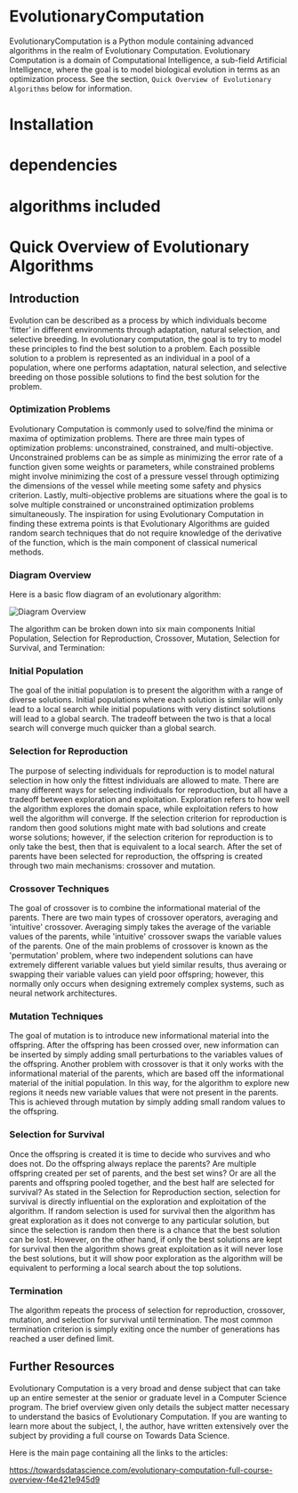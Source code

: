 # EvolutionaryComputation

EvolutionaryComputation is a Python module containing advanced algorithms in the realm of Evolutionary Computation.
Evolutionary Computation is a domain of Computational Intelligence, a sub-field Artificial Intelligence,
where the goal is to model biological evolution in terms as an optimization process. See the section,
`Quick Overview of Evolutionary Algorithms` below for information. 

# Installation

# dependencies

# algorithms included

# Quick Overview of Evolutionary Algorithms

## Introduction

Evolution can be described as a process by which individuals become ‘fitter’ in different environments through 
adaptation, natural selection, and selective breeding. In evolutionary computation, the goal is to try 
to model these principles to find the best solution to a problem. Each possible solution to a problem is represented as 
an individual in a pool of a population, where one performs adaptation, natural selection, and selective breeding on 
those possible solutions to find the best solution for the problem.

### Optimization Problems

Evolutionary Computation is commonly used to solve/find the minima or maxima of optimization problems. There are three
main types of optimization problems: unconstrained, constrained, and multi-objective. Unconstrained problems can be as 
simple as minimizing the error rate of a function given some weights or parameters, while constrained problems might involve
minimizing the cost of a pressure vessel through optimizing the dimensions of the vessel while meeting some safety and 
physics criterion. Lastly, multi-objective problems are situations where the goal is to solve multiple constrained or unconstrained
optimization problems simultaneously. The inspiration for using Evolutionary Computation in finding these extrema points
is that Evolutionary Algorithms are guided random search techniques that do not require knowledge of the derivative of the function,
which is the main component of classical numerical methods. 

### Diagram Overview

Here is a basic flow diagram of an evolutionary algorithm:

![Diagram Overview](EvolutionaryComputation/img.png)

The algorithm can be broken down into six main components Initial Population, Selection for Reproduction, Crossover, Mutation,
Selection for Survival, and Termination:

### Initial Population

The goal of the initial population is to present the algorithm with a range of diverse solutions. Initial populations where 
each solution is similar will only lead to a local search while initial populations with very distinct solutions will lead 
to a global search. The tradeoff between the two is that a local search will converge much quicker than a global search. 

### Selection for Reproduction

The purpose of selecting individuals for reproduction is to model natural selection in how only the fittest individuals 
are allowed to mate. There are many different ways for selecting individuals for reproduction, but all have a tradeoff 
between exploration and exploitation. Exploration refers to how well the algorithm explores the domain space, while exploitation
refers to how well the algorithm will converge. If the selection criterion for reproduction is random then good solutions 
might mate with bad solutions and create worse solutions; however, if the selection criterion for reproduction is to only 
take the best, then that is equivalent to a local search. After the set of parents have been selected for reproduction, 
the offspring is created through two main mechanisms: crossover and mutation. 

### Crossover Techniques

The goal of crossover is to combine the informational material of the parents. There are two main types of crossover operators,
averaging and 'intuitive' crossover. Averaging simply takes the average of the variable values of the parents, while 'intuitive'
crossover swaps the variable values of the parents. One of the main problems of crossover is known as the 'permutation' problem,
where two independent solutions can have extremely different variable values but yield similar results, thus averaing or swapping
their variable values can yield poor offspring; however, this normally only occurs when designing extremely complex systems, 
such as neural network architectures.  

### Mutation Techniques

The goal of mutation is to introduce new informational material into the offspring. After the offspring has been crossed 
over, new information can be inserted by simply adding small perturbations to the variables values of the offspring. Another 
problem with crossover is that it only works with the informational material of the parents, which are based off the informational
material of the initial population. In this way, for the algorithm to explore new regions it needs new variable values that
were not present in the parents. This is achieved through mutation by simply adding small random values to the offspring. 

### Selection for Survival

Once the offspring is created it is time to decide who survives and who does not. Do the offspring always replace the parents?
Are multiple offspring created per set of parents, and the best set wins? Or are all the parents and offspring pooled together, and
the best half are selected for survival? As stated in the Selection for Reproduction section, selection for survival is 
directly influential on the exploration and exploitation of the algorithm. If random selection is used for survival then 
the algorithm has great exploration as it does not converge to any particular solution, but since the selection is random 
then there is a chance that the best solution can be lost. However, on the other hand, if only the best solutions are kept
for survival then the algorithm shows great exploitation as it will never lose the best solutions, but it will show poor 
exploration as the algorithm will be equivalent to performing a local search about the top solutions. 

### Termination

The algorithm repeats the process of selection for reproduction, crossover, mutation, and selection for survival until termination.
The most common termination criterion is simply exiting once the number of generations has reached a user defined limit. 

## Further Resources

Evolutionary Computation is a very broad and dense subject that can take up an entire semester at the senior or graduate 
level in a Computer Science program. The brief overview given only details the subject matter necessary to understand the 
basics of Evolutionary Computation. If you are wanting to learn more about the subject, I, the author, have written extensively
over the subject by providing a full course on Towards Data Science.  

Here is the main page containing all the links to the articles:

https://towardsdatascience.com/evolutionary-computation-full-course-overview-f4e421e945d9
